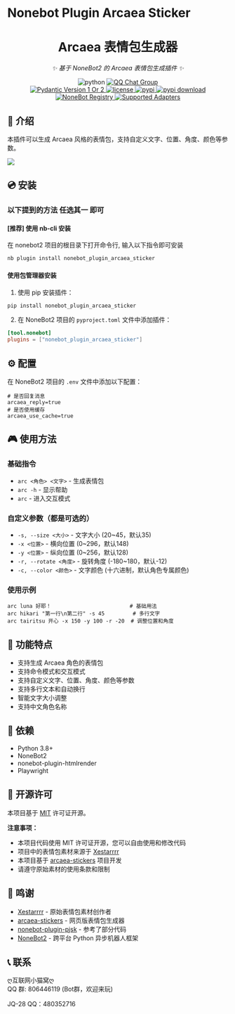# Nonebot Plugin Arcaea Sticker

<div align="center">

# Arcaea 表情包生成器

_✨ 基于 NoneBot2 的 Arcaea 表情包生成插件 ✨_


<img src="https://img.shields.io/badge/python-3.8+-blue.svg" alt="python">
<a href="https://qm.qq.com/cgi-bin/qm/qr?_wv=1027&k=sy5x0Bv8IJoMVviC3dRbXTVD9zLdpitx&authKey=OPfY0G2zfQwDQJmf5xV5cqJq7c6%2Beg1cqiCF%2BDHsSFEaGscmeo5ALIdyJ%2BYZmoJb&noverify=0&group_code=806446119">
  <img src="https://img.shields.io/badge/QQ群-806446119-pink" alt="QQ Chat Group">
</a>

<br />

<a href="https://pydantic.dev">
  <img src="https://img.shields.io/endpoint?url=https://raw.githubusercontent.com/lgc-NB2Dev/readme/main/template/pyd-v1-or-v2.json" alt="Pydantic Version 1 Or 2" >
</a>
<a href="./LICENSE">
  <img src="https://img.shields.io/github/license/Agnes4m/nonebot_plugin_pjsk.svg" alt="license">
</a>
<a href="https://pypi.python.org/pypi/nonebot_plugin_arcaea_sticker">
  <img src="https://img.shields.io/pypi/v/nonebot_plugin_arcaea_sticker.svg" alt="pypi">
</a>
<a href="https://pypi.python.org/pypi/nonebot_plugin_arcaea_sticker">
  <img src="https://img.shields.io/pypi/dm/nonebot_plugin_arcaea_sticker" alt="pypi download">
</a>

<br />

<a href="https://registry.nonebot.dev/plugin/nonebot_plugin_arcaea_sticker:nonebot_plugin_arcaea_sticker">
  <img src="https://img.shields.io/endpoint?url=https%3A%2F%2Fnbbdg.lgc2333.top%2Fplugin%2Fnonebot_plugin_arcaea_sticker" alt="NoneBot Registry">
</a>
<a href="https://registry.nonebot.dev/plugin/nonebot_plugin_arcaea_sticker:nonebot_plugin_arcaea_sticker">
  <img src="https://img.shields.io/endpoint?url=https%3A%2F%2Fnbbdg.lgc2333.top%2Fplugin-adapters%2Fnonebot_plugin_arcaea_sticker" alt="Supported Adapters">
</a>

</div>

## 📖 介绍

本插件可以生成 Arcaea 风格的表情包，支持自定义文字、位置、角度、颜色等参数。

![](https://github.com/JQ-28/nonebot_plugin_arcaea_sticker/blob/main/nami%E9%BE%99%E7%AC%94!%E9%BE%99%E7%AC%94!.png)

## 💿 安装
### 以下提到的方法 任选其一 即可
#### [推荐] 使用 nb-cli 安装
在 nonebot2 项目的根目录下打开命令行, 输入以下指令即可安装
```bash
nb plugin install nonebot_plugin_arcaea_sticker
```

#### 使用包管理器安装
1. 使用 pip 安装插件：
```bash
pip install nonebot_plugin_arcaea_sticker
```

2. 在 NoneBot2 项目的 `pyproject.toml` 文件中添加插件：
```toml
[tool.nonebot]
plugins = ["nonebot_plugin_arcaea_sticker"]
```

## ⚙️ 配置

在 NoneBot2 项目的 `.env` 文件中添加以下配置：

```env
# 是否回复消息
arcaea_reply=true
# 是否使用缓存
arcaea_use_cache=true
```

## 🎮 使用方法

### 基础指令
- `arc <角色> <文字>` - 生成表情包
- `arc -h` - 显示帮助
- `arc` - 进入交互模式

### 自定义参数（都是可选的）
- `-s, --size <大小>` - 文字大小 (20~45，默认35)
- `-x <位置>` - 横向位置 (0~296，默认148)
- `-y <位置>` - 纵向位置 (0~256，默认128)
- `-r, --rotate <角度>` - 旋转角度 (-180~180，默认-12)
- `-c, --color <颜色>` - 文字颜色 (十六进制，默认角色专属颜色)

### 使用示例
```
arc luna 好耶！                         # 基础用法
arc hikari "第一行\n第二行" -s 45         # 多行文字
arc tairitsu 开心 -x 150 -y 100 -r -20  # 调整位置和角度
```

## 📝 功能特点

- 支持生成 Arcaea 角色的表情包
- 支持命令模式和交互模式
- 支持自定义文字、位置、角度、颜色等参数
- 支持多行文本和自动换行
- 智能文字大小调整
- 支持中文角色名称

## 🔧 依赖

- Python 3.8+
- NoneBot2
- nonebot-plugin-htmlrender
- Playwright

## 📄 开源许可

本项目基于 [MIT](LICENSE) 许可证开源。

**注意事项：**
- 本项目代码使用 MIT 许可证开源，您可以自由使用和修改代码
- 项目中的表情包素材来源于 [Xestarrrr](https://x.com/Xestarrrr)
- 本项目基于 [arcaea-stickers](https://github.com/Rosemoe/arcaea-stickers) 项目开发
- 请遵守原始素材的使用条款和限制

## 🙏 鸣谢

- [Xestarrrr](https://x.com/Xestarrrr) - 原始表情包素材创作者
- [arcaea-stickers](https://github.com/Rosemoe/arcaea-stickers) - 网页版表情包生成器
- [nonebot-plugin-pjsk](https://github.com/lgc-NB2Dev/nonebot-plugin-pjsk) - 参考了部分代码
- [NoneBot2](https://github.com/nonebot/nonebot2) - 跨平台 Python 异步机器人框架

## 📞 联系
ღ互联网小猫窝ღ  
QQ 群: 806446119 (Bot群，欢迎来玩)

JQ-28
QQ：480352716